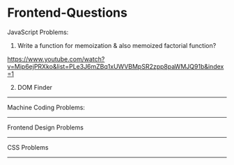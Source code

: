 # Frontend-Questions

JavaScript Problems:

1. Write a function for memoization & also memoized factorial function?

https://www.youtube.com/watch?v=Mip6ejPRXko&list=PLe3J6mZBq1xUWVBMpSR2zpp8paWMJQ91b&index=1

2. DOM Finder

****************************************************************************************************************

Machine Coding Problems:


****************************************************************************************************************

Frontend Design Problems


****************************************************************************************************************

CSS Problems

****************************************************************************************************************
